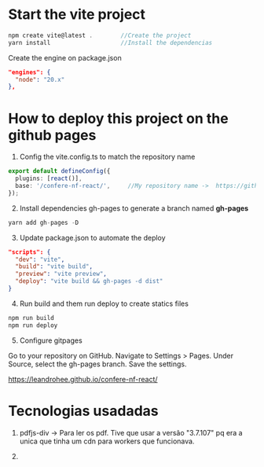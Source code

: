 # Start the vite project

```ts
npm create vite@latest .        //Create the project 
yarn install                    //Install the dependencias
```

Create the engine on package.json

```json
"engines": {
  "node": "20.x"
},
```

# How to deploy this project on the github pages

1. Config the vite.config.ts to match the repository name
```ts
export default defineConfig({
  plugins: [react()],
  base: '/confere-nf-react/',     //My repository name ->  https://github.com/Leandrohee/confere-nf-react
});
```

2. Install dependencies gh-pages to generate a branch named **gh-pages**
```ts
yarn add gh-pages -D
``` 

3. Update package.json to automate the deploy
```json
"scripts": {
  "dev": "vite",
  "build": "vite build",
  "preview": "vite preview",
  "deploy": "vite build && gh-pages -d dist"
}
```

4. Run build and them run deploy to create statics files
```bash
npm run build
npm run deploy
```

5. Configure gitpages

Go to your repository on GitHub.
Navigate to Settings > Pages.
Under Source, select the gh-pages branch.
Save the settings.

https://leandrohee.github.io/confere-nf-react/


# Tecnologias usadadas

1. pdfjs-div -> Para ler os pdf. Tive que usar a versão "3.7.107" pq era a unica que tinha um cdn para workers que funcionava.

2. 